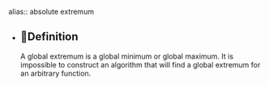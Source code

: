 alias:: absolute extremum

- ## 📝Definition
  A global extremum is a global minimum or global maximum. It is impossible to construct an algorithm that will find a global extremum for an arbitrary function.